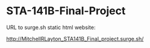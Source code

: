 # STA-141B-Final-Project

URL to surge.sh static html website:

http://MitchellRLayton_STA141B_Final_project.surge.sh/
